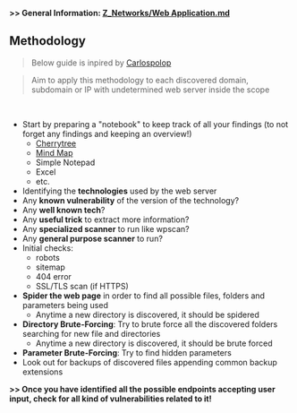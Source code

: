 **>> General Information: [Z_Networks/Web Application.md](https://github.com/p-arrow/Red-Blue-Guide/blob/main/Z_Networks/Web%20Application.md)**

## Methodology 

> Below guide is inpired by [Carlospolop](https://github.com/carlospolop/hacktricks/tree/master/pentesting)

> Aim to apply this methodology to each discovered domain, subdomain or IP with undetermined web server inside the scope

<br />

- Start by preparing a "notebook" to keep track of all your findings (to not forget any findings and keeping an overview!)
   - [Cherrytree](https://github.com/giuspen/cherrytree)
   - [Mind Map](https://www.xmind.net/)
   - Simple Notepad
   - Excel
   - etc. 
- Identifying the **technologies** used by the web server
- Any **known vulnerability** of the version of the technology?
- Any **well known tech**?
- Any **useful trick** to extract more information?
- Any **specialized scanner** to run like wpscan?
- Any **general purpose scanner** to run? 
- Initial checks:
   - robots
   - sitemap
   - 404 error
   - SSL/TLS scan (if HTTPS)
- **Spider the web page** in order to find all possible files, folders and parameters being used
   - Anytime a new directory is discovered, it should be spidered
- **Directory Brute-Forcing**: Try to brute force all the discovered folders searching for new file and directories 
   - Anytime a new directory is discovered, it should be brute forced
- **Parameter Brute-Forcing**: Try to find hidden parameters
- Look out for backups of discovered files appending common backup extensions

**>> Once you have identified all the possible endpoints accepting user input, check for all kind of vulnerabilities related to it!**
